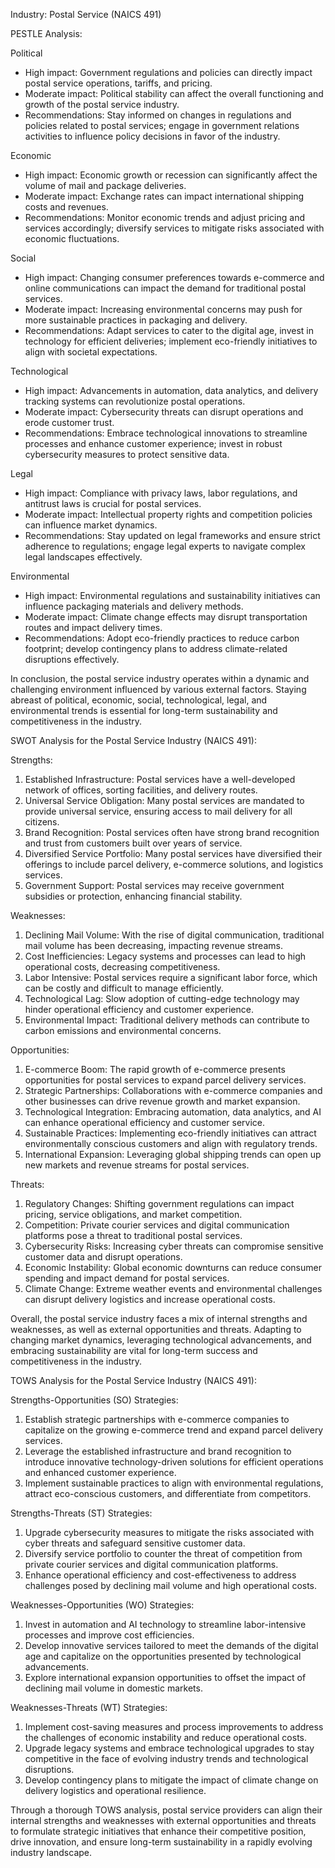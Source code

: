 Industry: Postal Service (NAICS 491)

PESTLE Analysis:

Political
- High impact: Government regulations and policies can directly impact postal service operations, tariffs, and pricing.
- Moderate impact: Political stability can affect the overall functioning and growth of the postal service industry.
- Recommendations: Stay informed on changes in regulations and policies related to postal services; engage in government relations activities to influence policy decisions in favor of the industry.

Economic
- High impact: Economic growth or recession can significantly affect the volume of mail and package deliveries.
- Moderate impact: Exchange rates can impact international shipping costs and revenues.
- Recommendations: Monitor economic trends and adjust pricing and services accordingly; diversify services to mitigate risks associated with economic fluctuations.

Social
- High impact: Changing consumer preferences towards e-commerce and online communications can impact the demand for traditional postal services.
- Moderate impact: Increasing environmental concerns may push for more sustainable practices in packaging and delivery.
- Recommendations: Adapt services to cater to the digital age, invest in technology for efficient deliveries; implement eco-friendly initiatives to align with societal expectations.

Technological
- High impact: Advancements in automation, data analytics, and delivery tracking systems can revolutionize postal operations.
- Moderate impact: Cybersecurity threats can disrupt operations and erode customer trust.
- Recommendations: Embrace technological innovations to streamline processes and enhance customer experience; invest in robust cybersecurity measures to protect sensitive data.

Legal
- High impact: Compliance with privacy laws, labor regulations, and antitrust laws is crucial for postal services.
- Moderate impact: Intellectual property rights and competition policies can influence market dynamics.
- Recommendations: Stay updated on legal frameworks and ensure strict adherence to regulations; engage legal experts to navigate complex legal landscapes effectively.

Environmental
- High impact: Environmental regulations and sustainability initiatives can influence packaging materials and delivery methods.
- Moderate impact: Climate change effects may disrupt transportation routes and impact delivery times.
- Recommendations: Adopt eco-friendly practices to reduce carbon footprint; develop contingency plans to address climate-related disruptions effectively.

In conclusion, the postal service industry operates within a dynamic and challenging environment influenced by various external factors. Staying abreast of political, economic, social, technological, legal, and environmental trends is essential for long-term sustainability and competitiveness in the industry.

SWOT Analysis for the Postal Service Industry (NAICS 491):

Strengths:
1. Established Infrastructure: Postal services have a well-developed network of offices, sorting facilities, and delivery routes.
2. Universal Service Obligation: Many postal services are mandated to provide universal service, ensuring access to mail delivery for all citizens.
3. Brand Recognition: Postal services often have strong brand recognition and trust from customers built over years of service.
4. Diversified Service Portfolio: Many postal services have diversified their offerings to include parcel delivery, e-commerce solutions, and logistics services.
5. Government Support: Postal services may receive government subsidies or protection, enhancing financial stability.

Weaknesses:
1. Declining Mail Volume: With the rise of digital communication, traditional mail volume has been decreasing, impacting revenue streams.
2. Cost Inefficiencies: Legacy systems and processes can lead to high operational costs, decreasing competitiveness.
3. Labor Intensive: Postal services require a significant labor force, which can be costly and difficult to manage efficiently.
4. Technological Lag: Slow adoption of cutting-edge technology may hinder operational efficiency and customer experience.
5. Environmental Impact: Traditional delivery methods can contribute to carbon emissions and environmental concerns.

Opportunities:
1. E-commerce Boom: The rapid growth of e-commerce presents opportunities for postal services to expand parcel delivery services.
2. Strategic Partnerships: Collaborations with e-commerce companies and other businesses can drive revenue growth and market expansion.
3. Technological Integration: Embracing automation, data analytics, and AI can enhance operational efficiency and customer service.
4. Sustainable Practices: Implementing eco-friendly initiatives can attract environmentally conscious customers and align with regulatory trends.
5. International Expansion: Leveraging global shipping trends can open up new markets and revenue streams for postal services.

Threats:
1. Regulatory Changes: Shifting government regulations can impact pricing, service obligations, and market competition.
2. Competition: Private courier services and digital communication platforms pose a threat to traditional postal services.
3. Cybersecurity Risks: Increasing cyber threats can compromise sensitive customer data and disrupt operations.
4. Economic Instability: Global economic downturns can reduce consumer spending and impact demand for postal services.
5. Climate Change: Extreme weather events and environmental challenges can disrupt delivery logistics and increase operational costs.

Overall, the postal service industry faces a mix of internal strengths and weaknesses, as well as external opportunities and threats. Adapting to changing market dynamics, leveraging technological advancements, and embracing sustainability are vital for long-term success and competitiveness in the industry.

TOWS Analysis for the Postal Service Industry (NAICS 491):

Strengths-Opportunities (SO) Strategies:
1. Establish strategic partnerships with e-commerce companies to capitalize on the growing e-commerce trend and expand parcel delivery services.
2. Leverage the established infrastructure and brand recognition to introduce innovative technology-driven solutions for efficient operations and enhanced customer experience.
3. Implement sustainable practices to align with environmental regulations, attract eco-conscious customers, and differentiate from competitors.

Strengths-Threats (ST) Strategies:
1. Upgrade cybersecurity measures to mitigate the risks associated with cyber threats and safeguard sensitive customer data.
2. Diversify service portfolio to counter the threat of competition from private courier services and digital communication platforms.
3. Enhance operational efficiency and cost-effectiveness to address challenges posed by declining mail volume and high operational costs.

Weaknesses-Opportunities (WO) Strategies:
1. Invest in automation and AI technology to streamline labor-intensive processes and improve cost efficiencies.
2. Develop innovative services tailored to meet the demands of the digital age and capitalize on the opportunities presented by technological advancements.
3. Explore international expansion opportunities to offset the impact of declining mail volume in domestic markets.

Weaknesses-Threats (WT) Strategies:
1. Implement cost-saving measures and process improvements to address the challenges of economic instability and reduce operational costs.
2. Upgrade legacy systems and embrace technological upgrades to stay competitive in the face of evolving industry trends and technological disruptions.
3. Develop contingency plans to mitigate the impact of climate change on delivery logistics and operational resilience.

Through a thorough TOWS analysis, postal service providers can align their internal strengths and weaknesses with external opportunities and threats to formulate strategic initiatives that enhance their competitive position, drive innovation, and ensure long-term sustainability in a rapidly evolving industry landscape.

